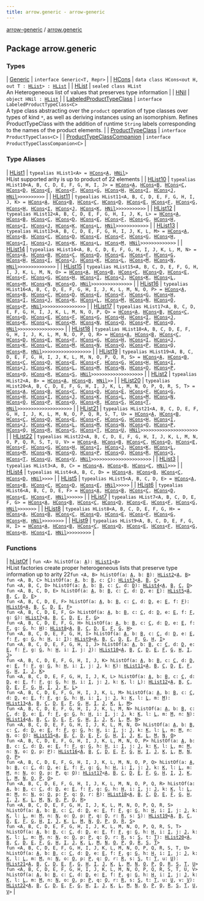 ```yaml
---
title: arrow.generic - arrow-generic
---
```


[arrow-generic](../index.html) / [arrow.generic](./index.html)

## Package arrow.generic

### Types

| [Generic](-generic/index.html) | `interface Generic<T, Repr>` |
| [HCons](-h-cons/index.html) | `data class HCons<out H, out T : `[`HList`](-h-list/index.html)`> : `[`HList`](-h-list/index.html) |
| [HList](-h-list/index.html) | `sealed class HList`<br>An Heterogeneous list of values that preserves type information |
| [HNil](-h-nil/index.html) | `object HNil : `[`HList`](-h-list/index.html) |
| [LabeledProductTypeClass](-labeled-product-type-class/index.html) | `interface LabeledProductTypeClass<C>`<br>A type class abstracting over the `product` operation of type classes over types of kind `*`, as well as deriving instances using an isomorphism. Refines ProductTypeClass with the addition of runtime `String` labels corresponding to the names of the product elements. |
| [ProductTypeClass](-product-type-class/index.html) | `interface ProductTypeClass<C>` |
| [ProductTypeClassCompanion](-product-type-class-companion/index.html) | `interface ProductTypeClassCompanion<C>` |

### Type Aliases

| [HList1](-h-list1.html) | `typealias HList1<A> = `[`HCons`](-h-cons/index.html)`<`[`A`](-h-list1.html#A)`, `[`HNil`](-h-nil/index.html)`>`<br>HList supported arity is up to product of 22 elements |
| [HList10](-h-list10.html) | `typealias HList10<A, B, C, D, E, F, G, H, I, J> = `[`HCons`](-h-cons/index.html)`<`[`A`](-h-list10.html#A)`, `[`HCons`](-h-cons/index.html)`<`[`B`](-h-list10.html#B)`, `[`HCons`](-h-cons/index.html)`<`[`C`](-h-list10.html#C)`, `[`HCons`](-h-cons/index.html)`<`[`D`](-h-list10.html#D)`, `[`HCons`](-h-cons/index.html)`<`[`E`](-h-list10.html#E)`, `[`HCons`](-h-cons/index.html)`<`[`F`](-h-list10.html#F)`, `[`HCons`](-h-cons/index.html)`<`[`G`](-h-list10.html#G)`, `[`HCons`](-h-cons/index.html)`<`[`H`](-h-list10.html#H)`, `[`HCons`](-h-cons/index.html)`<`[`I`](-h-list10.html#I)`, `[`HCons`](-h-cons/index.html)`<`[`J`](-h-list10.html#J)`, `[`HNil`](-h-nil/index.html)`>>>>>>>>>>` |
| [HList11](-h-list11.html) | `typealias HList11<A, B, C, D, E, F, G, H, I, J, K> = `[`HCons`](-h-cons/index.html)`<`[`A`](-h-list11.html#A)`, `[`HCons`](-h-cons/index.html)`<`[`B`](-h-list11.html#B)`, `[`HCons`](-h-cons/index.html)`<`[`C`](-h-list11.html#C)`, `[`HCons`](-h-cons/index.html)`<`[`D`](-h-list11.html#D)`, `[`HCons`](-h-cons/index.html)`<`[`E`](-h-list11.html#E)`, `[`HCons`](-h-cons/index.html)`<`[`F`](-h-list11.html#F)`, `[`HCons`](-h-cons/index.html)`<`[`G`](-h-list11.html#G)`, `[`HCons`](-h-cons/index.html)`<`[`H`](-h-list11.html#H)`, `[`HCons`](-h-cons/index.html)`<`[`I`](-h-list11.html#I)`, `[`HCons`](-h-cons/index.html)`<`[`J`](-h-list11.html#J)`, `[`HCons`](-h-cons/index.html)`<`[`K`](-h-list11.html#K)`, `[`HNil`](-h-nil/index.html)`>>>>>>>>>>>` |
| [HList12](-h-list12.html) | `typealias HList12<A, B, C, D, E, F, G, H, I, J, K, L> = `[`HCons`](-h-cons/index.html)`<`[`A`](-h-list12.html#A)`, `[`HCons`](-h-cons/index.html)`<`[`B`](-h-list12.html#B)`, `[`HCons`](-h-cons/index.html)`<`[`C`](-h-list12.html#C)`, `[`HCons`](-h-cons/index.html)`<`[`D`](-h-list12.html#D)`, `[`HCons`](-h-cons/index.html)`<`[`E`](-h-list12.html#E)`, `[`HCons`](-h-cons/index.html)`<`[`F`](-h-list12.html#F)`, `[`HCons`](-h-cons/index.html)`<`[`G`](-h-list12.html#G)`, `[`HCons`](-h-cons/index.html)`<`[`H`](-h-list12.html#H)`, `[`HCons`](-h-cons/index.html)`<`[`I`](-h-list12.html#I)`, `[`HCons`](-h-cons/index.html)`<`[`J`](-h-list12.html#J)`, `[`HCons`](-h-cons/index.html)`<`[`K`](-h-list12.html#K)`, `[`HCons`](-h-cons/index.html)`<`[`L`](-h-list12.html#L)`, `[`HNil`](-h-nil/index.html)`>>>>>>>>>>>>` |
| [HList13](-h-list13.html) | `typealias HList13<A, B, C, D, E, F, G, H, I, J, K, L, M> = `[`HCons`](-h-cons/index.html)`<`[`A`](-h-list13.html#A)`, `[`HCons`](-h-cons/index.html)`<`[`B`](-h-list13.html#B)`, `[`HCons`](-h-cons/index.html)`<`[`C`](-h-list13.html#C)`, `[`HCons`](-h-cons/index.html)`<`[`D`](-h-list13.html#D)`, `[`HCons`](-h-cons/index.html)`<`[`E`](-h-list13.html#E)`, `[`HCons`](-h-cons/index.html)`<`[`F`](-h-list13.html#F)`, `[`HCons`](-h-cons/index.html)`<`[`G`](-h-list13.html#G)`, `[`HCons`](-h-cons/index.html)`<`[`H`](-h-list13.html#H)`, `[`HCons`](-h-cons/index.html)`<`[`I`](-h-list13.html#I)`, `[`HCons`](-h-cons/index.html)`<`[`J`](-h-list13.html#J)`, `[`HCons`](-h-cons/index.html)`<`[`K`](-h-list13.html#K)`, `[`HCons`](-h-cons/index.html)`<`[`L`](-h-list13.html#L)`, `[`HCons`](-h-cons/index.html)`<`[`M`](-h-list13.html#M)`, `[`HNil`](-h-nil/index.html)`>>>>>>>>>>>>>` |
| [HList14](-h-list14.html) | `typealias HList14<A, B, C, D, E, F, G, H, I, J, K, L, M, N> = `[`HCons`](-h-cons/index.html)`<`[`A`](-h-list14.html#A)`, `[`HCons`](-h-cons/index.html)`<`[`B`](-h-list14.html#B)`, `[`HCons`](-h-cons/index.html)`<`[`C`](-h-list14.html#C)`, `[`HCons`](-h-cons/index.html)`<`[`D`](-h-list14.html#D)`, `[`HCons`](-h-cons/index.html)`<`[`E`](-h-list14.html#E)`, `[`HCons`](-h-cons/index.html)`<`[`F`](-h-list14.html#F)`, `[`HCons`](-h-cons/index.html)`<`[`G`](-h-list14.html#G)`, `[`HCons`](-h-cons/index.html)`<`[`H`](-h-list14.html#H)`, `[`HCons`](-h-cons/index.html)`<`[`I`](-h-list14.html#I)`, `[`HCons`](-h-cons/index.html)`<`[`J`](-h-list14.html#J)`, `[`HCons`](-h-cons/index.html)`<`[`K`](-h-list14.html#K)`, `[`HCons`](-h-cons/index.html)`<`[`L`](-h-list14.html#L)`, `[`HCons`](-h-cons/index.html)`<`[`M`](-h-list14.html#M)`, `[`HCons`](-h-cons/index.html)`<`[`N`](-h-list14.html#N)`, `[`HNil`](-h-nil/index.html)`>>>>>>>>>>>>>>` |
| [HList15](-h-list15.html) | `typealias HList15<A, B, C, D, E, F, G, H, I, J, K, L, M, N, O> = `[`HCons`](-h-cons/index.html)`<`[`A`](-h-list15.html#A)`, `[`HCons`](-h-cons/index.html)`<`[`B`](-h-list15.html#B)`, `[`HCons`](-h-cons/index.html)`<`[`C`](-h-list15.html#C)`, `[`HCons`](-h-cons/index.html)`<`[`D`](-h-list15.html#D)`, `[`HCons`](-h-cons/index.html)`<`[`E`](-h-list15.html#E)`, `[`HCons`](-h-cons/index.html)`<`[`F`](-h-list15.html#F)`, `[`HCons`](-h-cons/index.html)`<`[`G`](-h-list15.html#G)`, `[`HCons`](-h-cons/index.html)`<`[`H`](-h-list15.html#H)`, `[`HCons`](-h-cons/index.html)`<`[`I`](-h-list15.html#I)`, `[`HCons`](-h-cons/index.html)`<`[`J`](-h-list15.html#J)`, `[`HCons`](-h-cons/index.html)`<`[`K`](-h-list15.html#K)`, `[`HCons`](-h-cons/index.html)`<`[`L`](-h-list15.html#L)`, `[`HCons`](-h-cons/index.html)`<`[`M`](-h-list15.html#M)`, `[`HCons`](-h-cons/index.html)`<`[`N`](-h-list15.html#N)`, `[`HCons`](-h-cons/index.html)`<`[`O`](-h-list15.html#O)`, `[`HNil`](-h-nil/index.html)`>>>>>>>>>>>>>>>` |
| [HList16](-h-list16.html) | `typealias HList16<A, B, C, D, E, F, G, H, I, J, K, L, M, N, O, P> = `[`HCons`](-h-cons/index.html)`<`[`A`](-h-list16.html#A)`, `[`HCons`](-h-cons/index.html)`<`[`B`](-h-list16.html#B)`, `[`HCons`](-h-cons/index.html)`<`[`C`](-h-list16.html#C)`, `[`HCons`](-h-cons/index.html)`<`[`D`](-h-list16.html#D)`, `[`HCons`](-h-cons/index.html)`<`[`E`](-h-list16.html#E)`, `[`HCons`](-h-cons/index.html)`<`[`F`](-h-list16.html#F)`, `[`HCons`](-h-cons/index.html)`<`[`G`](-h-list16.html#G)`, `[`HCons`](-h-cons/index.html)`<`[`H`](-h-list16.html#H)`, `[`HCons`](-h-cons/index.html)`<`[`I`](-h-list16.html#I)`, `[`HCons`](-h-cons/index.html)`<`[`J`](-h-list16.html#J)`, `[`HCons`](-h-cons/index.html)`<`[`K`](-h-list16.html#K)`, `[`HCons`](-h-cons/index.html)`<`[`L`](-h-list16.html#L)`, `[`HCons`](-h-cons/index.html)`<`[`M`](-h-list16.html#M)`, `[`HCons`](-h-cons/index.html)`<`[`N`](-h-list16.html#N)`, `[`HCons`](-h-cons/index.html)`<`[`O`](-h-list16.html#O)`, `[`HCons`](-h-cons/index.html)`<`[`P`](-h-list16.html#P)`, `[`HNil`](-h-nil/index.html)`>>>>>>>>>>>>>>>>` |
| [HList17](-h-list17.html) | `typealias HList17<A, B, C, D, E, F, G, H, I, J, K, L, M, N, O, P, Q> = `[`HCons`](-h-cons/index.html)`<`[`A`](-h-list17.html#A)`, `[`HCons`](-h-cons/index.html)`<`[`B`](-h-list17.html#B)`, `[`HCons`](-h-cons/index.html)`<`[`C`](-h-list17.html#C)`, `[`HCons`](-h-cons/index.html)`<`[`D`](-h-list17.html#D)`, `[`HCons`](-h-cons/index.html)`<`[`E`](-h-list17.html#E)`, `[`HCons`](-h-cons/index.html)`<`[`F`](-h-list17.html#F)`, `[`HCons`](-h-cons/index.html)`<`[`G`](-h-list17.html#G)`, `[`HCons`](-h-cons/index.html)`<`[`H`](-h-list17.html#H)`, `[`HCons`](-h-cons/index.html)`<`[`I`](-h-list17.html#I)`, `[`HCons`](-h-cons/index.html)`<`[`J`](-h-list17.html#J)`, `[`HCons`](-h-cons/index.html)`<`[`K`](-h-list17.html#K)`, `[`HCons`](-h-cons/index.html)`<`[`L`](-h-list17.html#L)`, `[`HCons`](-h-cons/index.html)`<`[`M`](-h-list17.html#M)`, `[`HCons`](-h-cons/index.html)`<`[`N`](-h-list17.html#N)`, `[`HCons`](-h-cons/index.html)`<`[`O`](-h-list17.html#O)`, `[`HCons`](-h-cons/index.html)`<`[`P`](-h-list17.html#P)`, `[`HCons`](-h-cons/index.html)`<`[`Q`](-h-list17.html#Q)`, `[`HNil`](-h-nil/index.html)`>>>>>>>>>>>>>>>>>` |
| [HList18](-h-list18.html) | `typealias HList18<A, B, C, D, E, F, G, H, I, J, K, L, M, N, O, P, Q, R> = `[`HCons`](-h-cons/index.html)`<`[`A`](-h-list18.html#A)`, `[`HCons`](-h-cons/index.html)`<`[`B`](-h-list18.html#B)`, `[`HCons`](-h-cons/index.html)`<`[`C`](-h-list18.html#C)`, `[`HCons`](-h-cons/index.html)`<`[`D`](-h-list18.html#D)`, `[`HCons`](-h-cons/index.html)`<`[`E`](-h-list18.html#E)`, `[`HCons`](-h-cons/index.html)`<`[`F`](-h-list18.html#F)`, `[`HCons`](-h-cons/index.html)`<`[`G`](-h-list18.html#G)`, `[`HCons`](-h-cons/index.html)`<`[`H`](-h-list18.html#H)`, `[`HCons`](-h-cons/index.html)`<`[`I`](-h-list18.html#I)`, `[`HCons`](-h-cons/index.html)`<`[`J`](-h-list18.html#J)`, `[`HCons`](-h-cons/index.html)`<`[`K`](-h-list18.html#K)`, `[`HCons`](-h-cons/index.html)`<`[`L`](-h-list18.html#L)`, `[`HCons`](-h-cons/index.html)`<`[`M`](-h-list18.html#M)`, `[`HCons`](-h-cons/index.html)`<`[`N`](-h-list18.html#N)`, `[`HCons`](-h-cons/index.html)`<`[`O`](-h-list18.html#O)`, `[`HCons`](-h-cons/index.html)`<`[`P`](-h-list18.html#P)`, `[`HCons`](-h-cons/index.html)`<`[`Q`](-h-list18.html#Q)`, `[`HCons`](-h-cons/index.html)`<`[`R`](-h-list18.html#R)`, `[`HNil`](-h-nil/index.html)`>>>>>>>>>>>>>>>>>>` |
| [HList19](-h-list19.html) | `typealias HList19<A, B, C, D, E, F, G, H, I, J, K, L, M, N, O, P, Q, R, S> = `[`HCons`](-h-cons/index.html)`<`[`A`](-h-list19.html#A)`, `[`HCons`](-h-cons/index.html)`<`[`B`](-h-list19.html#B)`, `[`HCons`](-h-cons/index.html)`<`[`C`](-h-list19.html#C)`, `[`HCons`](-h-cons/index.html)`<`[`D`](-h-list19.html#D)`, `[`HCons`](-h-cons/index.html)`<`[`E`](-h-list19.html#E)`, `[`HCons`](-h-cons/index.html)`<`[`F`](-h-list19.html#F)`, `[`HCons`](-h-cons/index.html)`<`[`G`](-h-list19.html#G)`, `[`HCons`](-h-cons/index.html)`<`[`H`](-h-list19.html#H)`, `[`HCons`](-h-cons/index.html)`<`[`I`](-h-list19.html#I)`, `[`HCons`](-h-cons/index.html)`<`[`J`](-h-list19.html#J)`, `[`HCons`](-h-cons/index.html)`<`[`K`](-h-list19.html#K)`, `[`HCons`](-h-cons/index.html)`<`[`L`](-h-list19.html#L)`, `[`HCons`](-h-cons/index.html)`<`[`M`](-h-list19.html#M)`, `[`HCons`](-h-cons/index.html)`<`[`N`](-h-list19.html#N)`, `[`HCons`](-h-cons/index.html)`<`[`O`](-h-list19.html#O)`, `[`HCons`](-h-cons/index.html)`<`[`P`](-h-list19.html#P)`, `[`HCons`](-h-cons/index.html)`<`[`Q`](-h-list19.html#Q)`, `[`HCons`](-h-cons/index.html)`<`[`R`](-h-list19.html#R)`, `[`HCons`](-h-cons/index.html)`<`[`S`](-h-list19.html#S)`, `[`HNil`](-h-nil/index.html)`>>>>>>>>>>>>>>>>>>>` |
| [HList2](-h-list2.html) | `typealias HList2<A, B> = `[`HCons`](-h-cons/index.html)`<`[`A`](-h-list2.html#A)`, `[`HCons`](-h-cons/index.html)`<`[`B`](-h-list2.html#B)`, `[`HNil`](-h-nil/index.html)`>>` |
| [HList20](-h-list20.html) | `typealias HList20<A, B, C, D, E, F, G, H, I, J, K, L, M, N, O, P, Q, R, S, T> = `[`HCons`](-h-cons/index.html)`<`[`A`](-h-list20.html#A)`, `[`HCons`](-h-cons/index.html)`<`[`B`](-h-list20.html#B)`, `[`HCons`](-h-cons/index.html)`<`[`C`](-h-list20.html#C)`, `[`HCons`](-h-cons/index.html)`<`[`D`](-h-list20.html#D)`, `[`HCons`](-h-cons/index.html)`<`[`E`](-h-list20.html#E)`, `[`HCons`](-h-cons/index.html)`<`[`F`](-h-list20.html#F)`, `[`HCons`](-h-cons/index.html)`<`[`G`](-h-list20.html#G)`, `[`HCons`](-h-cons/index.html)`<`[`H`](-h-list20.html#H)`, `[`HCons`](-h-cons/index.html)`<`[`I`](-h-list20.html#I)`, `[`HCons`](-h-cons/index.html)`<`[`J`](-h-list20.html#J)`, `[`HCons`](-h-cons/index.html)`<`[`K`](-h-list20.html#K)`, `[`HCons`](-h-cons/index.html)`<`[`L`](-h-list20.html#L)`, `[`HCons`](-h-cons/index.html)`<`[`M`](-h-list20.html#M)`, `[`HCons`](-h-cons/index.html)`<`[`N`](-h-list20.html#N)`, `[`HCons`](-h-cons/index.html)`<`[`O`](-h-list20.html#O)`, `[`HCons`](-h-cons/index.html)`<`[`P`](-h-list20.html#P)`, `[`HCons`](-h-cons/index.html)`<`[`Q`](-h-list20.html#Q)`, `[`HCons`](-h-cons/index.html)`<`[`R`](-h-list20.html#R)`, `[`HCons`](-h-cons/index.html)`<`[`S`](-h-list20.html#S)`, `[`HCons`](-h-cons/index.html)`<`[`T`](-h-list20.html#T)`, `[`HNil`](-h-nil/index.html)`>>>>>>>>>>>>>>>>>>>>` |
| [HList21](-h-list21.html) | `typealias HList21<A, B, C, D, E, F, G, H, I, J, K, L, M, N, O, P, Q, R, S, T, U> = `[`HCons`](-h-cons/index.html)`<`[`A`](-h-list21.html#A)`, `[`HCons`](-h-cons/index.html)`<`[`B`](-h-list21.html#B)`, `[`HCons`](-h-cons/index.html)`<`[`C`](-h-list21.html#C)`, `[`HCons`](-h-cons/index.html)`<`[`D`](-h-list21.html#D)`, `[`HCons`](-h-cons/index.html)`<`[`E`](-h-list21.html#E)`, `[`HCons`](-h-cons/index.html)`<`[`F`](-h-list21.html#F)`, `[`HCons`](-h-cons/index.html)`<`[`G`](-h-list21.html#G)`, `[`HCons`](-h-cons/index.html)`<`[`H`](-h-list21.html#H)`, `[`HCons`](-h-cons/index.html)`<`[`I`](-h-list21.html#I)`, `[`HCons`](-h-cons/index.html)`<`[`J`](-h-list21.html#J)`, `[`HCons`](-h-cons/index.html)`<`[`K`](-h-list21.html#K)`, `[`HCons`](-h-cons/index.html)`<`[`L`](-h-list21.html#L)`, `[`HCons`](-h-cons/index.html)`<`[`M`](-h-list21.html#M)`, `[`HCons`](-h-cons/index.html)`<`[`N`](-h-list21.html#N)`, `[`HCons`](-h-cons/index.html)`<`[`O`](-h-list21.html#O)`, `[`HCons`](-h-cons/index.html)`<`[`P`](-h-list21.html#P)`, `[`HCons`](-h-cons/index.html)`<`[`Q`](-h-list21.html#Q)`, `[`HCons`](-h-cons/index.html)`<`[`R`](-h-list21.html#R)`, `[`HCons`](-h-cons/index.html)`<`[`S`](-h-list21.html#S)`, `[`HCons`](-h-cons/index.html)`<`[`T`](-h-list21.html#T)`, `[`HCons`](-h-cons/index.html)`<`[`U`](-h-list21.html#U)`, `[`HNil`](-h-nil/index.html)`>>>>>>>>>>>>>>>>>>>>>` |
| [HList22](-h-list22.html) | `typealias HList22<A, B, C, D, E, F, G, H, I, J, K, L, M, N, O, P, Q, R, S, T, U, V> = `[`HCons`](-h-cons/index.html)`<`[`A`](-h-list22.html#A)`, `[`HCons`](-h-cons/index.html)`<`[`B`](-h-list22.html#B)`, `[`HCons`](-h-cons/index.html)`<`[`C`](-h-list22.html#C)`, `[`HCons`](-h-cons/index.html)`<`[`D`](-h-list22.html#D)`, `[`HCons`](-h-cons/index.html)`<`[`E`](-h-list22.html#E)`, `[`HCons`](-h-cons/index.html)`<`[`F`](-h-list22.html#F)`, `[`HCons`](-h-cons/index.html)`<`[`G`](-h-list22.html#G)`, `[`HCons`](-h-cons/index.html)`<`[`H`](-h-list22.html#H)`, `[`HCons`](-h-cons/index.html)`<`[`I`](-h-list22.html#I)`, `[`HCons`](-h-cons/index.html)`<`[`J`](-h-list22.html#J)`, `[`HCons`](-h-cons/index.html)`<`[`K`](-h-list22.html#K)`, `[`HCons`](-h-cons/index.html)`<`[`L`](-h-list22.html#L)`, `[`HCons`](-h-cons/index.html)`<`[`M`](-h-list22.html#M)`, `[`HCons`](-h-cons/index.html)`<`[`N`](-h-list22.html#N)`, `[`HCons`](-h-cons/index.html)`<`[`O`](-h-list22.html#O)`, `[`HCons`](-h-cons/index.html)`<`[`P`](-h-list22.html#P)`, `[`HCons`](-h-cons/index.html)`<`[`Q`](-h-list22.html#Q)`, `[`HCons`](-h-cons/index.html)`<`[`R`](-h-list22.html#R)`, `[`HCons`](-h-cons/index.html)`<`[`S`](-h-list22.html#S)`, `[`HCons`](-h-cons/index.html)`<`[`T`](-h-list22.html#T)`, `[`HCons`](-h-cons/index.html)`<`[`U`](-h-list22.html#U)`, `[`HCons`](-h-cons/index.html)`<`[`V`](-h-list22.html#V)`, `[`HNil`](-h-nil/index.html)`>>>>>>>>>>>>>>>>>>>>>>` |
| [HList3](-h-list3.html) | `typealias HList3<A, B, C> = `[`HCons`](-h-cons/index.html)`<`[`A`](-h-list3.html#A)`, `[`HCons`](-h-cons/index.html)`<`[`B`](-h-list3.html#B)`, `[`HCons`](-h-cons/index.html)`<`[`C`](-h-list3.html#C)`, `[`HNil`](-h-nil/index.html)`>>>` |
| [HList4](-h-list4.html) | `typealias HList4<A, B, C, D> = `[`HCons`](-h-cons/index.html)`<`[`A`](-h-list4.html#A)`, `[`HCons`](-h-cons/index.html)`<`[`B`](-h-list4.html#B)`, `[`HCons`](-h-cons/index.html)`<`[`C`](-h-list4.html#C)`, `[`HCons`](-h-cons/index.html)`<`[`D`](-h-list4.html#D)`, `[`HNil`](-h-nil/index.html)`>>>>` |
| [HList5](-h-list5.html) | `typealias HList5<A, B, C, D, E> = `[`HCons`](-h-cons/index.html)`<`[`A`](-h-list5.html#A)`, `[`HCons`](-h-cons/index.html)`<`[`B`](-h-list5.html#B)`, `[`HCons`](-h-cons/index.html)`<`[`C`](-h-list5.html#C)`, `[`HCons`](-h-cons/index.html)`<`[`D`](-h-list5.html#D)`, `[`HCons`](-h-cons/index.html)`<`[`E`](-h-list5.html#E)`, `[`HNil`](-h-nil/index.html)`>>>>>` |
| [HList6](-h-list6.html) | `typealias HList6<A, B, C, D, E, F> = `[`HCons`](-h-cons/index.html)`<`[`A`](-h-list6.html#A)`, `[`HCons`](-h-cons/index.html)`<`[`B`](-h-list6.html#B)`, `[`HCons`](-h-cons/index.html)`<`[`C`](-h-list6.html#C)`, `[`HCons`](-h-cons/index.html)`<`[`D`](-h-list6.html#D)`, `[`HCons`](-h-cons/index.html)`<`[`E`](-h-list6.html#E)`, `[`HCons`](-h-cons/index.html)`<`[`F`](-h-list6.html#F)`, `[`HNil`](-h-nil/index.html)`>>>>>>` |
| [HList7](-h-list7.html) | `typealias HList7<A, B, C, D, E, F, G> = `[`HCons`](-h-cons/index.html)`<`[`A`](-h-list7.html#A)`, `[`HCons`](-h-cons/index.html)`<`[`B`](-h-list7.html#B)`, `[`HCons`](-h-cons/index.html)`<`[`C`](-h-list7.html#C)`, `[`HCons`](-h-cons/index.html)`<`[`D`](-h-list7.html#D)`, `[`HCons`](-h-cons/index.html)`<`[`E`](-h-list7.html#E)`, `[`HCons`](-h-cons/index.html)`<`[`F`](-h-list7.html#F)`, `[`HCons`](-h-cons/index.html)`<`[`G`](-h-list7.html#G)`, `[`HNil`](-h-nil/index.html)`>>>>>>>` |
| [HList8](-h-list8.html) | `typealias HList8<A, B, C, D, E, F, G, H> = `[`HCons`](-h-cons/index.html)`<`[`A`](-h-list8.html#A)`, `[`HCons`](-h-cons/index.html)`<`[`B`](-h-list8.html#B)`, `[`HCons`](-h-cons/index.html)`<`[`C`](-h-list8.html#C)`, `[`HCons`](-h-cons/index.html)`<`[`D`](-h-list8.html#D)`, `[`HCons`](-h-cons/index.html)`<`[`E`](-h-list8.html#E)`, `[`HCons`](-h-cons/index.html)`<`[`F`](-h-list8.html#F)`, `[`HCons`](-h-cons/index.html)`<`[`G`](-h-list8.html#G)`, `[`HCons`](-h-cons/index.html)`<`[`H`](-h-list8.html#H)`, `[`HNil`](-h-nil/index.html)`>>>>>>>>` |
| [HList9](-h-list9.html) | `typealias HList9<A, B, C, D, E, F, G, H, I> = `[`HCons`](-h-cons/index.html)`<`[`A`](-h-list9.html#A)`, `[`HCons`](-h-cons/index.html)`<`[`B`](-h-list9.html#B)`, `[`HCons`](-h-cons/index.html)`<`[`C`](-h-list9.html#C)`, `[`HCons`](-h-cons/index.html)`<`[`D`](-h-list9.html#D)`, `[`HCons`](-h-cons/index.html)`<`[`E`](-h-list9.html#E)`, `[`HCons`](-h-cons/index.html)`<`[`F`](-h-list9.html#F)`, `[`HCons`](-h-cons/index.html)`<`[`G`](-h-list9.html#G)`, `[`HCons`](-h-cons/index.html)`<`[`H`](-h-list9.html#H)`, `[`HCons`](-h-cons/index.html)`<`[`I`](-h-list9.html#I)`, `[`HNil`](-h-nil/index.html)`>>>>>>>>>` |

### Functions

| [hListOf](h-list-of.html) | `fun <A> hListOf(a: `[`A`](h-list-of.html#A)`): `[`HList1`](-h-list1.html)`<`[`A`](h-list-of.html#A)`>`<br>HList factories create proper heterogeneous lists that preserve type information up to arity 22`fun <A, B> hListOf(a: `[`A`](h-list-of.html#A)`, b: `[`B`](h-list-of.html#B)`): `[`HList2`](-h-list2.html)`<`[`A`](h-list-of.html#A)`, `[`B`](h-list-of.html#B)`>`<br>`fun <A, B, C> hListOf(a: `[`A`](h-list-of.html#A)`, b: `[`B`](h-list-of.html#B)`, c: `[`C`](h-list-of.html#C)`): `[`HList3`](-h-list3.html)`<`[`A`](h-list-of.html#A)`, `[`B`](h-list-of.html#B)`, `[`C`](h-list-of.html#C)`>`<br>`fun <A, B, C, D> hListOf(a: `[`A`](h-list-of.html#A)`, b: `[`B`](h-list-of.html#B)`, c: `[`C`](h-list-of.html#C)`, d: `[`D`](h-list-of.html#D)`): `[`HList4`](-h-list4.html)`<`[`A`](h-list-of.html#A)`, `[`B`](h-list-of.html#B)`, `[`C`](h-list-of.html#C)`, `[`D`](h-list-of.html#D)`>`<br>`fun <A, B, C, D, E> hListOf(a: `[`A`](h-list-of.html#A)`, b: `[`B`](h-list-of.html#B)`, c: `[`C`](h-list-of.html#C)`, d: `[`D`](h-list-of.html#D)`, e: `[`E`](h-list-of.html#E)`): `[`HList5`](-h-list5.html)`<`[`A`](h-list-of.html#A)`, `[`B`](h-list-of.html#B)`, `[`C`](h-list-of.html#C)`, `[`D`](h-list-of.html#D)`, `[`E`](h-list-of.html#E)`>`<br>`fun <A, B, C, D, E, F> hListOf(a: `[`A`](h-list-of.html#A)`, b: `[`B`](h-list-of.html#B)`, c: `[`C`](h-list-of.html#C)`, d: `[`D`](h-list-of.html#D)`, e: `[`E`](h-list-of.html#E)`, f: `[`F`](h-list-of.html#F)`): `[`HList6`](-h-list6.html)`<`[`A`](h-list-of.html#A)`, `[`B`](h-list-of.html#B)`, `[`C`](h-list-of.html#C)`, `[`D`](h-list-of.html#D)`, `[`E`](h-list-of.html#E)`, `[`F`](h-list-of.html#F)`>`<br>`fun <A, B, C, D, E, F, G> hListOf(a: `[`A`](h-list-of.html#A)`, b: `[`B`](h-list-of.html#B)`, c: `[`C`](h-list-of.html#C)`, d: `[`D`](h-list-of.html#D)`, e: `[`E`](h-list-of.html#E)`, f: `[`F`](h-list-of.html#F)`, g: `[`G`](h-list-of.html#G)`): `[`HList7`](-h-list7.html)`<`[`A`](h-list-of.html#A)`, `[`B`](h-list-of.html#B)`, `[`C`](h-list-of.html#C)`, `[`D`](h-list-of.html#D)`, `[`E`](h-list-of.html#E)`, `[`F`](h-list-of.html#F)`, `[`G`](h-list-of.html#G)`>`<br>`fun <A, B, C, D, E, F, G, H> hListOf(a: `[`A`](h-list-of.html#A)`, b: `[`B`](h-list-of.html#B)`, c: `[`C`](h-list-of.html#C)`, d: `[`D`](h-list-of.html#D)`, e: `[`E`](h-list-of.html#E)`, f: `[`F`](h-list-of.html#F)`, g: `[`G`](h-list-of.html#G)`, h: `[`H`](h-list-of.html#H)`): `[`HList8`](-h-list8.html)`<`[`A`](h-list-of.html#A)`, `[`B`](h-list-of.html#B)`, `[`C`](h-list-of.html#C)`, `[`D`](h-list-of.html#D)`, `[`E`](h-list-of.html#E)`, `[`F`](h-list-of.html#F)`, `[`G`](h-list-of.html#G)`, `[`H`](h-list-of.html#H)`>`<br>`fun <A, B, C, D, E, F, G, H, I> hListOf(a: `[`A`](h-list-of.html#A)`, b: `[`B`](h-list-of.html#B)`, c: `[`C`](h-list-of.html#C)`, d: `[`D`](h-list-of.html#D)`, e: `[`E`](h-list-of.html#E)`, f: `[`F`](h-list-of.html#F)`, g: `[`G`](h-list-of.html#G)`, h: `[`H`](h-list-of.html#H)`, i: `[`I`](h-list-of.html#I)`): `[`HList9`](-h-list9.html)`<`[`A`](h-list-of.html#A)`, `[`B`](h-list-of.html#B)`, `[`C`](h-list-of.html#C)`, `[`D`](h-list-of.html#D)`, `[`E`](h-list-of.html#E)`, `[`F`](h-list-of.html#F)`, `[`G`](h-list-of.html#G)`, `[`H`](h-list-of.html#H)`, `[`I`](h-list-of.html#I)`>`<br>`fun <A, B, C, D, E, F, G, H, I, J> hListOf(a: `[`A`](h-list-of.html#A)`, b: `[`B`](h-list-of.html#B)`, c: `[`C`](h-list-of.html#C)`, d: `[`D`](h-list-of.html#D)`, e: `[`E`](h-list-of.html#E)`, f: `[`F`](h-list-of.html#F)`, g: `[`G`](h-list-of.html#G)`, h: `[`H`](h-list-of.html#H)`, i: `[`I`](h-list-of.html#I)`, j: `[`J`](h-list-of.html#J)`): `[`HList10`](-h-list10.html)`<`[`A`](h-list-of.html#A)`, `[`B`](h-list-of.html#B)`, `[`C`](h-list-of.html#C)`, `[`D`](h-list-of.html#D)`, `[`E`](h-list-of.html#E)`, `[`F`](h-list-of.html#F)`, `[`G`](h-list-of.html#G)`, `[`H`](h-list-of.html#H)`, `[`I`](h-list-of.html#I)`, `[`J`](h-list-of.html#J)`>`<br>`fun <A, B, C, D, E, F, G, H, I, J, K> hListOf(a: `[`A`](h-list-of.html#A)`, b: `[`B`](h-list-of.html#B)`, c: `[`C`](h-list-of.html#C)`, d: `[`D`](h-list-of.html#D)`, e: `[`E`](h-list-of.html#E)`, f: `[`F`](h-list-of.html#F)`, g: `[`G`](h-list-of.html#G)`, h: `[`H`](h-list-of.html#H)`, i: `[`I`](h-list-of.html#I)`, j: `[`J`](h-list-of.html#J)`, k: `[`K`](h-list-of.html#K)`): `[`HList11`](-h-list11.html)`<`[`A`](h-list-of.html#A)`, `[`B`](h-list-of.html#B)`, `[`C`](h-list-of.html#C)`, `[`D`](h-list-of.html#D)`, `[`E`](h-list-of.html#E)`, `[`F`](h-list-of.html#F)`, `[`G`](h-list-of.html#G)`, `[`H`](h-list-of.html#H)`, `[`I`](h-list-of.html#I)`, `[`J`](h-list-of.html#J)`, `[`K`](h-list-of.html#K)`>`<br>`fun <A, B, C, D, E, F, G, H, I, J, K, L> hListOf(a: `[`A`](h-list-of.html#A)`, b: `[`B`](h-list-of.html#B)`, c: `[`C`](h-list-of.html#C)`, d: `[`D`](h-list-of.html#D)`, e: `[`E`](h-list-of.html#E)`, f: `[`F`](h-list-of.html#F)`, g: `[`G`](h-list-of.html#G)`, h: `[`H`](h-list-of.html#H)`, i: `[`I`](h-list-of.html#I)`, j: `[`J`](h-list-of.html#J)`, k: `[`K`](h-list-of.html#K)`, l: `[`L`](h-list-of.html#L)`): `[`HList12`](-h-list12.html)`<`[`A`](h-list-of.html#A)`, `[`B`](h-list-of.html#B)`, `[`C`](h-list-of.html#C)`, `[`D`](h-list-of.html#D)`, `[`E`](h-list-of.html#E)`, `[`F`](h-list-of.html#F)`, `[`G`](h-list-of.html#G)`, `[`H`](h-list-of.html#H)`, `[`I`](h-list-of.html#I)`, `[`J`](h-list-of.html#J)`, `[`K`](h-list-of.html#K)`, `[`L`](h-list-of.html#L)`>`<br>`fun <A, B, C, D, E, F, G, H, I, J, K, L, M> hListOf(a: `[`A`](h-list-of.html#A)`, b: `[`B`](h-list-of.html#B)`, c: `[`C`](h-list-of.html#C)`, d: `[`D`](h-list-of.html#D)`, e: `[`E`](h-list-of.html#E)`, f: `[`F`](h-list-of.html#F)`, g: `[`G`](h-list-of.html#G)`, h: `[`H`](h-list-of.html#H)`, i: `[`I`](h-list-of.html#I)`, j: `[`J`](h-list-of.html#J)`, k: `[`K`](h-list-of.html#K)`, l: `[`L`](h-list-of.html#L)`, m: `[`M`](h-list-of.html#M)`): `[`HList13`](-h-list13.html)`<`[`A`](h-list-of.html#A)`, `[`B`](h-list-of.html#B)`, `[`C`](h-list-of.html#C)`, `[`D`](h-list-of.html#D)`, `[`E`](h-list-of.html#E)`, `[`F`](h-list-of.html#F)`, `[`G`](h-list-of.html#G)`, `[`H`](h-list-of.html#H)`, `[`I`](h-list-of.html#I)`, `[`J`](h-list-of.html#J)`, `[`K`](h-list-of.html#K)`, `[`L`](h-list-of.html#L)`, `[`M`](h-list-of.html#M)`>`<br>`fun <A, B, C, D, E, F, G, H, I, J, K, L, M, N> hListOf(a: `[`A`](h-list-of.html#A)`, b: `[`B`](h-list-of.html#B)`, c: `[`C`](h-list-of.html#C)`, d: `[`D`](h-list-of.html#D)`, e: `[`E`](h-list-of.html#E)`, f: `[`F`](h-list-of.html#F)`, g: `[`G`](h-list-of.html#G)`, h: `[`H`](h-list-of.html#H)`, i: `[`I`](h-list-of.html#I)`, j: `[`J`](h-list-of.html#J)`, k: `[`K`](h-list-of.html#K)`, l: `[`L`](h-list-of.html#L)`, m: `[`M`](h-list-of.html#M)`, n: `[`N`](h-list-of.html#N)`): `[`HList14`](-h-list14.html)`<`[`A`](h-list-of.html#A)`, `[`B`](h-list-of.html#B)`, `[`C`](h-list-of.html#C)`, `[`D`](h-list-of.html#D)`, `[`E`](h-list-of.html#E)`, `[`F`](h-list-of.html#F)`, `[`G`](h-list-of.html#G)`, `[`H`](h-list-of.html#H)`, `[`I`](h-list-of.html#I)`, `[`J`](h-list-of.html#J)`, `[`K`](h-list-of.html#K)`, `[`L`](h-list-of.html#L)`, `[`M`](h-list-of.html#M)`, `[`N`](h-list-of.html#N)`>`<br>`fun <A, B, C, D, E, F, G, H, I, J, K, L, M, N, O> hListOf(a: `[`A`](h-list-of.html#A)`, b: `[`B`](h-list-of.html#B)`, c: `[`C`](h-list-of.html#C)`, d: `[`D`](h-list-of.html#D)`, e: `[`E`](h-list-of.html#E)`, f: `[`F`](h-list-of.html#F)`, g: `[`G`](h-list-of.html#G)`, h: `[`H`](h-list-of.html#H)`, i: `[`I`](h-list-of.html#I)`, j: `[`J`](h-list-of.html#J)`, k: `[`K`](h-list-of.html#K)`, l: `[`L`](h-list-of.html#L)`, m: `[`M`](h-list-of.html#M)`, n: `[`N`](h-list-of.html#N)`, o: `[`O`](h-list-of.html#O)`): `[`HList15`](-h-list15.html)`<`[`A`](h-list-of.html#A)`, `[`B`](h-list-of.html#B)`, `[`C`](h-list-of.html#C)`, `[`D`](h-list-of.html#D)`, `[`E`](h-list-of.html#E)`, `[`F`](h-list-of.html#F)`, `[`G`](h-list-of.html#G)`, `[`H`](h-list-of.html#H)`, `[`I`](h-list-of.html#I)`, `[`J`](h-list-of.html#J)`, `[`K`](h-list-of.html#K)`, `[`L`](h-list-of.html#L)`, `[`M`](h-list-of.html#M)`, `[`N`](h-list-of.html#N)`, `[`O`](h-list-of.html#O)`>`<br>`fun <A, B, C, D, E, F, G, H, I, J, K, L, M, N, O, P> hListOf(a: `[`A`](h-list-of.html#A)`, b: `[`B`](h-list-of.html#B)`, c: `[`C`](h-list-of.html#C)`, d: `[`D`](h-list-of.html#D)`, e: `[`E`](h-list-of.html#E)`, f: `[`F`](h-list-of.html#F)`, g: `[`G`](h-list-of.html#G)`, h: `[`H`](h-list-of.html#H)`, i: `[`I`](h-list-of.html#I)`, j: `[`J`](h-list-of.html#J)`, k: `[`K`](h-list-of.html#K)`, l: `[`L`](h-list-of.html#L)`, m: `[`M`](h-list-of.html#M)`, n: `[`N`](h-list-of.html#N)`, o: `[`O`](h-list-of.html#O)`, p: `[`P`](h-list-of.html#P)`): `[`HList16`](-h-list16.html)`<`[`A`](h-list-of.html#A)`, `[`B`](h-list-of.html#B)`, `[`C`](h-list-of.html#C)`, `[`D`](h-list-of.html#D)`, `[`E`](h-list-of.html#E)`, `[`F`](h-list-of.html#F)`, `[`G`](h-list-of.html#G)`, `[`H`](h-list-of.html#H)`, `[`I`](h-list-of.html#I)`, `[`J`](h-list-of.html#J)`, `[`K`](h-list-of.html#K)`, `[`L`](h-list-of.html#L)`, `[`M`](h-list-of.html#M)`, `[`N`](h-list-of.html#N)`, `[`O`](h-list-of.html#O)`, `[`P`](h-list-of.html#P)`>`<br>`fun <A, B, C, D, E, F, G, H, I, J, K, L, M, N, O, P, Q> hListOf(a: `[`A`](h-list-of.html#A)`, b: `[`B`](h-list-of.html#B)`, c: `[`C`](h-list-of.html#C)`, d: `[`D`](h-list-of.html#D)`, e: `[`E`](h-list-of.html#E)`, f: `[`F`](h-list-of.html#F)`, g: `[`G`](h-list-of.html#G)`, h: `[`H`](h-list-of.html#H)`, i: `[`I`](h-list-of.html#I)`, j: `[`J`](h-list-of.html#J)`, k: `[`K`](h-list-of.html#K)`, l: `[`L`](h-list-of.html#L)`, m: `[`M`](h-list-of.html#M)`, n: `[`N`](h-list-of.html#N)`, o: `[`O`](h-list-of.html#O)`, p: `[`P`](h-list-of.html#P)`, q: `[`Q`](h-list-of.html#Q)`): `[`HList17`](-h-list17.html)`<`[`A`](h-list-of.html#A)`, `[`B`](h-list-of.html#B)`, `[`C`](h-list-of.html#C)`, `[`D`](h-list-of.html#D)`, `[`E`](h-list-of.html#E)`, `[`F`](h-list-of.html#F)`, `[`G`](h-list-of.html#G)`, `[`H`](h-list-of.html#H)`, `[`I`](h-list-of.html#I)`, `[`J`](h-list-of.html#J)`, `[`K`](h-list-of.html#K)`, `[`L`](h-list-of.html#L)`, `[`M`](h-list-of.html#M)`, `[`N`](h-list-of.html#N)`, `[`O`](h-list-of.html#O)`, `[`P`](h-list-of.html#P)`, `[`Q`](h-list-of.html#Q)`>`<br>`fun <A, B, C, D, E, F, G, H, I, J, K, L, M, N, O, P, Q, R> hListOf(a: `[`A`](h-list-of.html#A)`, b: `[`B`](h-list-of.html#B)`, c: `[`C`](h-list-of.html#C)`, d: `[`D`](h-list-of.html#D)`, e: `[`E`](h-list-of.html#E)`, f: `[`F`](h-list-of.html#F)`, g: `[`G`](h-list-of.html#G)`, h: `[`H`](h-list-of.html#H)`, i: `[`I`](h-list-of.html#I)`, j: `[`J`](h-list-of.html#J)`, k: `[`K`](h-list-of.html#K)`, l: `[`L`](h-list-of.html#L)`, m: `[`M`](h-list-of.html#M)`, n: `[`N`](h-list-of.html#N)`, o: `[`O`](h-list-of.html#O)`, p: `[`P`](h-list-of.html#P)`, q: `[`Q`](h-list-of.html#Q)`, r: `[`R`](h-list-of.html#R)`): `[`HList18`](-h-list18.html)`<`[`A`](h-list-of.html#A)`, `[`B`](h-list-of.html#B)`, `[`C`](h-list-of.html#C)`, `[`D`](h-list-of.html#D)`, `[`E`](h-list-of.html#E)`, `[`F`](h-list-of.html#F)`, `[`G`](h-list-of.html#G)`, `[`H`](h-list-of.html#H)`, `[`I`](h-list-of.html#I)`, `[`J`](h-list-of.html#J)`, `[`K`](h-list-of.html#K)`, `[`L`](h-list-of.html#L)`, `[`M`](h-list-of.html#M)`, `[`N`](h-list-of.html#N)`, `[`O`](h-list-of.html#O)`, `[`P`](h-list-of.html#P)`, `[`Q`](h-list-of.html#Q)`, `[`R`](h-list-of.html#R)`>`<br>`fun <A, B, C, D, E, F, G, H, I, J, K, L, M, N, O, P, Q, R, S> hListOf(a: `[`A`](h-list-of.html#A)`, b: `[`B`](h-list-of.html#B)`, c: `[`C`](h-list-of.html#C)`, d: `[`D`](h-list-of.html#D)`, e: `[`E`](h-list-of.html#E)`, f: `[`F`](h-list-of.html#F)`, g: `[`G`](h-list-of.html#G)`, h: `[`H`](h-list-of.html#H)`, i: `[`I`](h-list-of.html#I)`, j: `[`J`](h-list-of.html#J)`, k: `[`K`](h-list-of.html#K)`, l: `[`L`](h-list-of.html#L)`, m: `[`M`](h-list-of.html#M)`, n: `[`N`](h-list-of.html#N)`, o: `[`O`](h-list-of.html#O)`, p: `[`P`](h-list-of.html#P)`, q: `[`Q`](h-list-of.html#Q)`, r: `[`R`](h-list-of.html#R)`, s: `[`S`](h-list-of.html#S)`): `[`HList19`](-h-list19.html)`<`[`A`](h-list-of.html#A)`, `[`B`](h-list-of.html#B)`, `[`C`](h-list-of.html#C)`, `[`D`](h-list-of.html#D)`, `[`E`](h-list-of.html#E)`, `[`F`](h-list-of.html#F)`, `[`G`](h-list-of.html#G)`, `[`H`](h-list-of.html#H)`, `[`I`](h-list-of.html#I)`, `[`J`](h-list-of.html#J)`, `[`K`](h-list-of.html#K)`, `[`L`](h-list-of.html#L)`, `[`M`](h-list-of.html#M)`, `[`N`](h-list-of.html#N)`, `[`O`](h-list-of.html#O)`, `[`P`](h-list-of.html#P)`, `[`Q`](h-list-of.html#Q)`, `[`R`](h-list-of.html#R)`, `[`S`](h-list-of.html#S)`>`<br>`fun <A, B, C, D, E, F, G, H, I, J, K, L, M, N, O, P, Q, R, S, T> hListOf(a: `[`A`](h-list-of.html#A)`, b: `[`B`](h-list-of.html#B)`, c: `[`C`](h-list-of.html#C)`, d: `[`D`](h-list-of.html#D)`, e: `[`E`](h-list-of.html#E)`, f: `[`F`](h-list-of.html#F)`, g: `[`G`](h-list-of.html#G)`, h: `[`H`](h-list-of.html#H)`, i: `[`I`](h-list-of.html#I)`, j: `[`J`](h-list-of.html#J)`, k: `[`K`](h-list-of.html#K)`, l: `[`L`](h-list-of.html#L)`, m: `[`M`](h-list-of.html#M)`, n: `[`N`](h-list-of.html#N)`, o: `[`O`](h-list-of.html#O)`, p: `[`P`](h-list-of.html#P)`, q: `[`Q`](h-list-of.html#Q)`, r: `[`R`](h-list-of.html#R)`, s: `[`S`](h-list-of.html#S)`, t: `[`T`](h-list-of.html#T)`): `[`HList20`](-h-list20.html)`<`[`A`](h-list-of.html#A)`, `[`B`](h-list-of.html#B)`, `[`C`](h-list-of.html#C)`, `[`D`](h-list-of.html#D)`, `[`E`](h-list-of.html#E)`, `[`F`](h-list-of.html#F)`, `[`G`](h-list-of.html#G)`, `[`H`](h-list-of.html#H)`, `[`I`](h-list-of.html#I)`, `[`J`](h-list-of.html#J)`, `[`K`](h-list-of.html#K)`, `[`L`](h-list-of.html#L)`, `[`M`](h-list-of.html#M)`, `[`N`](h-list-of.html#N)`, `[`O`](h-list-of.html#O)`, `[`P`](h-list-of.html#P)`, `[`Q`](h-list-of.html#Q)`, `[`R`](h-list-of.html#R)`, `[`S`](h-list-of.html#S)`, `[`T`](h-list-of.html#T)`>`<br>`fun <A, B, C, D, E, F, G, H, I, J, K, L, M, N, O, P, Q, R, S, T, U> hListOf(a: `[`A`](h-list-of.html#A)`, b: `[`B`](h-list-of.html#B)`, c: `[`C`](h-list-of.html#C)`, d: `[`D`](h-list-of.html#D)`, e: `[`E`](h-list-of.html#E)`, f: `[`F`](h-list-of.html#F)`, g: `[`G`](h-list-of.html#G)`, h: `[`H`](h-list-of.html#H)`, i: `[`I`](h-list-of.html#I)`, j: `[`J`](h-list-of.html#J)`, k: `[`K`](h-list-of.html#K)`, l: `[`L`](h-list-of.html#L)`, m: `[`M`](h-list-of.html#M)`, n: `[`N`](h-list-of.html#N)`, o: `[`O`](h-list-of.html#O)`, p: `[`P`](h-list-of.html#P)`, q: `[`Q`](h-list-of.html#Q)`, r: `[`R`](h-list-of.html#R)`, s: `[`S`](h-list-of.html#S)`, t: `[`T`](h-list-of.html#T)`, u: `[`U`](h-list-of.html#U)`): `[`HList21`](-h-list21.html)`<`[`A`](h-list-of.html#A)`, `[`B`](h-list-of.html#B)`, `[`C`](h-list-of.html#C)`, `[`D`](h-list-of.html#D)`, `[`E`](h-list-of.html#E)`, `[`F`](h-list-of.html#F)`, `[`G`](h-list-of.html#G)`, `[`H`](h-list-of.html#H)`, `[`I`](h-list-of.html#I)`, `[`J`](h-list-of.html#J)`, `[`K`](h-list-of.html#K)`, `[`L`](h-list-of.html#L)`, `[`M`](h-list-of.html#M)`, `[`N`](h-list-of.html#N)`, `[`O`](h-list-of.html#O)`, `[`P`](h-list-of.html#P)`, `[`Q`](h-list-of.html#Q)`, `[`R`](h-list-of.html#R)`, `[`S`](h-list-of.html#S)`, `[`T`](h-list-of.html#T)`, `[`U`](h-list-of.html#U)`>`<br>`fun <A, B, C, D, E, F, G, H, I, J, K, L, M, N, O, P, Q, R, S, T, U, V> hListOf(a: `[`A`](h-list-of.html#A)`, b: `[`B`](h-list-of.html#B)`, c: `[`C`](h-list-of.html#C)`, d: `[`D`](h-list-of.html#D)`, e: `[`E`](h-list-of.html#E)`, f: `[`F`](h-list-of.html#F)`, g: `[`G`](h-list-of.html#G)`, h: `[`H`](h-list-of.html#H)`, i: `[`I`](h-list-of.html#I)`, j: `[`J`](h-list-of.html#J)`, k: `[`K`](h-list-of.html#K)`, l: `[`L`](h-list-of.html#L)`, m: `[`M`](h-list-of.html#M)`, n: `[`N`](h-list-of.html#N)`, o: `[`O`](h-list-of.html#O)`, p: `[`P`](h-list-of.html#P)`, q: `[`Q`](h-list-of.html#Q)`, r: `[`R`](h-list-of.html#R)`, s: `[`S`](h-list-of.html#S)`, t: `[`T`](h-list-of.html#T)`, u: `[`U`](h-list-of.html#U)`, v: `[`V`](h-list-of.html#V)`): `[`HList22`](-h-list22.html)`<`[`A`](h-list-of.html#A)`, `[`B`](h-list-of.html#B)`, `[`C`](h-list-of.html#C)`, `[`D`](h-list-of.html#D)`, `[`E`](h-list-of.html#E)`, `[`F`](h-list-of.html#F)`, `[`G`](h-list-of.html#G)`, `[`H`](h-list-of.html#H)`, `[`I`](h-list-of.html#I)`, `[`J`](h-list-of.html#J)`, `[`K`](h-list-of.html#K)`, `[`L`](h-list-of.html#L)`, `[`M`](h-list-of.html#M)`, `[`N`](h-list-of.html#N)`, `[`O`](h-list-of.html#O)`, `[`P`](h-list-of.html#P)`, `[`Q`](h-list-of.html#Q)`, `[`R`](h-list-of.html#R)`, `[`S`](h-list-of.html#S)`, `[`T`](h-list-of.html#T)`, `[`U`](h-list-of.html#U)`, `[`V`](h-list-of.html#V)`>` |

